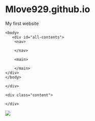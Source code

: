 # Mlove929.github.io
My first website
<html>
    <head>
        <title>Michael's Amazing Website</title>
    </head>
    
    <body>
       <div id="all-contents"> 
        <nav>

        </nav>

        <main>

        </main>
    </div>
    </body>
</html>
<main>
    <div class="sidebar">
      
    </div>

    <div class="content">
      
    </div>
</main>
<div class="sidebar">
    <img src=https://scontent-dfw5-1.xx.fbcdn.net/v/t1.0-9/51603101_2235651376485281_7597912097128710144_o.jpg?_nc_cat=110&_nc_sid=174925&_nc_ohc=6XAcNEe5TssAX8l8SrW&_nc_ht=scontent-dfw5-1.xx&oh=2e7c5cdf8ff292549ca8f188d1fd39b0&oe=5EFABDD7>
</div>